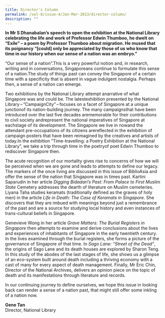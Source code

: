 ```yaml
---
title: Director's Column
permalink: /vol-8/issue-4/Jan-Mar-2013/director-column/
description: ""
---
```

**In Mr S Dhanabalan’s speech to open the exhibition at the National Library celebrating the life and work of Professor Edwin Thumboo, he dwelt on “Exile” – a poem by Professor Thumboo about migration. He mused that its poignancy “\[could\] only be appreciated by those of us who know that time in our history when our sense of a nation was an embryo.”**

“Our sense of a nation”.This is a very powerful notion and, in research, writing and in conversations, Singaporeans continue to formulate this sense of a nation.The study of things past can convey the Singapore of a certain
time with a specificity that is absent in vague indulgent nostalgia. Perhaps then, a sense of a nation can emerge.

Two exhibitions by the National Library attempt anarrative of what Singapore was and could be. The latestexhibition presented by the National Library – “CampaignCity” – focuses on a facet of Singapore at a unique junctionof its nation-building journey. The many campaignsthat have been introduced over the last five decades arememorable for their contributions to civil society andrepresent the national imperatives of Singapore at eachstage of its development. The Singapore we live in nowand the attendant pre-occupations of its citizens arereflected in the exhibition of campaign posters that have been reimagined by the creatives and artists of today.In the exhibition “Time-travelling: a Poetry Exhibition at the National Library”, we take a trip through time in the poetryof poet Edwin Thumboo to rediscover Singapore then.

The acute recognition of our mortality gives rise to concerns of how we will be perceived when we are gone and leads to attempts to define our legacy. The markers of the once living are discussed in this issue of BiblioAsia and offer the sense of the nation that Singapore was in times past. Kartini Saparudin in her article *Digging
Bidadari’s Past: From Palace to First Muslim State* Cemetery addresses the dearth of literature on Muslim cemeteries. Liyana Taha studies keramats (traditionally defined as the graves of holy men) in the article
*Life in Death: The Case of Keramats in Singapore*. She discovers that they are imbued with meanings beyond just a remembrance of the past and are a source for studying local history and even instances of trans-cultural beliefs in Singapore.

Genevieve Wong in her article *Grave Matters: The Burial Registers in Singapore* then attempts to examine and derive conclusions about the lives and experiences of inhabitants of Singapore in the early twentieth century. In the lives examined through the burial registers, she forms a picture of the governance of Singapore of that time. In
*Sago Lane: “Street of the Dead”*, the origins of Sago Lane and its death houses are explored by Sharon Teng. In this study of the abodes of the last stages of life, she shows us a glimpse of an eco-system built around death including a thriving economy with a cast of many for every aspect of death management. Finally, Mr Eric Chin, Director of the National Archives, delivers an opinion piece on the topic of death and its manifestations through literature and records.

In our continuing journey to define ourselves, we hope this issue in looking back can render a sense of a nation past, that might still offer some inkling of a nation now.



**Gene Tan**<br>
Director, National Library

